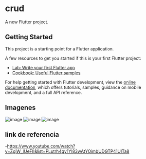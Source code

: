 # crud

A new Flutter project.

## Getting Started

This project is a starting point for a Flutter application.

A few resources to get you started if this is your first Flutter project:

- [Lab: Write your first Flutter app](https://docs.flutter.dev/get-started/codelab)
- [Cookbook: Useful Flutter samples](https://docs.flutter.dev/cookbook)

For help getting started with Flutter development, view the
[online documentation](https://docs.flutter.dev/), which offers tutorials,
samples, guidance on mobile development, and a full API reference.
## Imagenes
![image](https://github.com/Cesarinh/UIII-Act3-gonzalez/assets/160445469/939cd5b0-15a4-4d25-bbbd-6f2e0650c850)
![image](https://github.com/Cesarinh/UIII-Act3-gonzalez/assets/160445469/d40e797c-149f-470b-9528-38dde507b9fa)
![image](https://github.com/Cesarinh/UIII-Act3-gonzalez/assets/160445469/7447f94d-c880-4681-968b-a1498846a407)


## link de referencia
-https://www.youtube.com/watch?v=ZgiW_IUeFII&list=PLutrh4gv1YI83wAtYOimbUDGTP41UlTa8
